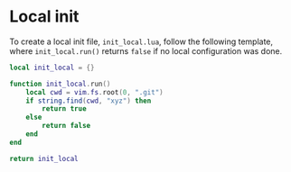 # Local init

To create a local init file, `init_local.lua`, follow the following template,
where `init_local.run()` returns `false` if no local configuration was done.

```lua
local init_local = {}

function init_local.run()
    local cwd = vim.fs.root(0, ".git")
    if string.find(cwd, "xyz") then
        return true
    else
        return false
    end
end

return init_local
```
